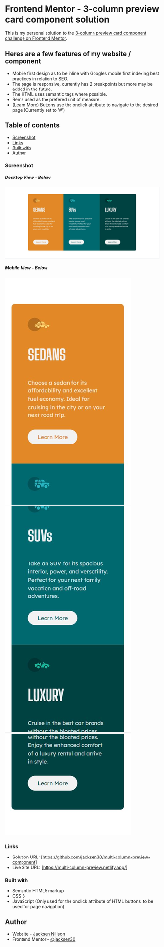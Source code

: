 # Frontend Mentor - 3-column preview card component solution

This is my personal solution to the [3-column preview card component challenge on Frontend Mentor](https://www.frontendmentor.io/challenges/3column-preview-card-component-pH92eAR2-). 

## Heres are a few features of my website / component

* Mobile first design as to be inline with Googles mobile first indexing best practices in relation to SEO.
* The page is responsive, currently has 2 breakpoints but more may be added in the future.
* The HTML uses semantic tags where possible.
* Rems used as the prefered unit of measure. 
* (Learn More) Buttons use the onclick attribute to navigate to the desired page (Currently set to '#')


## Table of contents

  - [Screenshot](#screenshot)
  - [Links](#links)
  - [Built with](#built-with)
  - [Author](#author)

### Screenshot
##### Desktop View - Below
![Desktop Screenshot](./images/desktop-view.JPG)

##### Mobile View - Below
![Mobile Screenshot](./images/mobile-view-p1.JPG)
![Mobile Screenshot](./images/mobile-view-p2.JPG)
![Mobile Screenshot](./images/mobile-view-p3.JPG)


### Links

- Solution URL: [https://github.com/jacksen30/multi-column-preview-component]
- Live Site URL: [https://multi-column-preview.netlify.app/]

### Built with

- Semantic HTML5 markup
- CSS 3 
- JavaScript (Only used for the onclick attribute of HTML buttons, to be used for page navigation)

## Author

- Website - [Jacksen Nillson](https://www.quotemkr.com)
- Frontend Mentor - [@jacksen30](https://www.frontendmentor.io/profile/jacksen30)